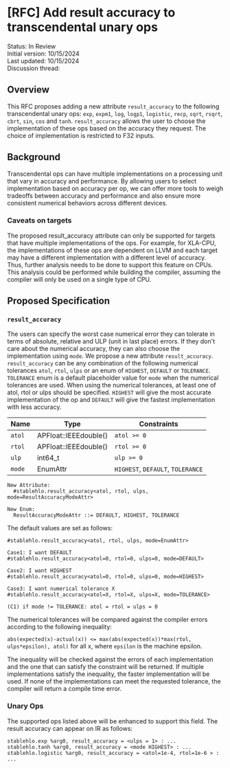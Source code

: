 # [RFC] Add result accuracy to transcendental unary ops

Status: In Review<br/>
Initial version: 10/15/2024<br/>
Last updated: 10/15/2024<br/>
Discussion thread:

## Overview

This RFC proposes adding a new attribute `result_accuracy` to the following
transcendental unary ops: `exp`, `expm1`, `log`, `logp1`, `logistic`,
`recp`, `sqrt`, `rsqrt`, `cbrt`, `sin`, `cos` and `tanh`.
`result_accuracy` allows the user to choose the implementation of these ops
based on the accuracy they request. The choice of implementation is restricted
to F32 inputs.

## Background

Transcendental ops can have multiple implementations on a processing unit that
vary in accuracy and performance. By allowing users to select implementation
based on accuracy per op, we can offer more tools to weigh tradeoffs between
accuracy and performance and also ensure more consistent numerical behaviors
across different devices.

### Caveats on targets

The proposed result_accuracy attribute can only be supported for targets that
have multiple implementations of the ops. For example, for XLA-CPU, the
implementations of these ops are dependent on LLVM and each target may have a
different implementation with a different level of accuracy. Thus, further
analysis needs to be done to support this feature on CPUs. This analysis could
be performed while building the compiler, assuming the compiler will only be
used on a single type of CPU.

## Proposed Specification

### `result_accuracy`

The users can specify the worst case numerical error they can tolerate in terms
of absolute, relative and ULP (unit in last place) errors. If they don't care
about the numerical accuracy, they can also choose the implementation using
`mode`. We propose a new attribute `result_accuracy`. `result_accuracy` can be
any combination of the following numerical tolerances `atol`, `rtol`, `ulps` or
an enum of `HIGHEST`, `DEFAULT` or `TOLERANCE`. `TOLERANCE` enum is a default
placeholder value for `mode` when the numerical tolerances are used. When using
the numerical tolerances, at least one of atol, rtol or ulps should be
specified. `HIGHEST` will give the most accurate implementation of the op
and `DEFAULT` will give the fastest implementation with less accuracy.

Name   | Type                  | Constraints
------ | --------------------- | ---------------------------------
`atol` | APFloat::IEEEdouble() | `atol >= 0`
`rtol` | APFloat::IEEEdouble() | `rtol >= 0`
`ulp`  | int64_t               | `ulp >= 0`
`mode` | EnumAttr              | `HIGHEST`, `DEFAULT`, `TOLERANCE`

```text
New Attribute:
  #stablehlo.result_accuracy<atol, rtol, ulps, mode=ResultAccuracyModeAttr>

New Enum:
  ResultAccuracyModeAttr ::= DEFAULT, HIGHEST, TOLERANCE
```

The default values are set as follows:

```text
#stablehlo.result_accuracy<atol, rtol, ulps, mode=EnumAttr>

Case1: I want DEFAULT
#stablehlo.result_accuracy<atol=0, rtol=0, ulps=0, mode=DEFAULT>

Case2: I want HIGHEST
#stablehlo.result_accuracy<atol=0, rtol=0, ulps=0, mode=HIGHEST>

Case3: I want numerical tolerance X
#stablehlo.result_accuracy<atol=X, rtol=X, ulps=X, mode=TOLERANCE>

(C1) if mode != TOLERANCE: atol = rtol = ulps = 0
```

The numerical tolerances will be compared against the compiler errors according
to the following inequality:

`abs(expected(x)-actual(x)) <= max(abs(expected(x))*max(rtol, ulps*epsilon),
atol)` for all x, where `epsilon` is the machine epsilon.

The inequality will be checked against the errors of each implementation and the
one that can satisfy the constraint will be returned. If multiple
implementations satisfy the inequality, the faster implementation will be used.
If none of the implementations can meet the requested tolerance, the compiler
will return a compile time error.

### Unary Ops

The supported ops listed above will be enhanced to support this field. The
result accuracy can appear on IR as follows:

```text
stablehlo.exp %arg0, result_accuracy = <ulps = 1> : ...
stablehlo.tanh %arg0, result_accuracy = <mode HIGHEST> : ...
stablehlo.logistic %arg0, result_accuracy = <atol=1e-4, rtol=1e-6 > : ...
```
